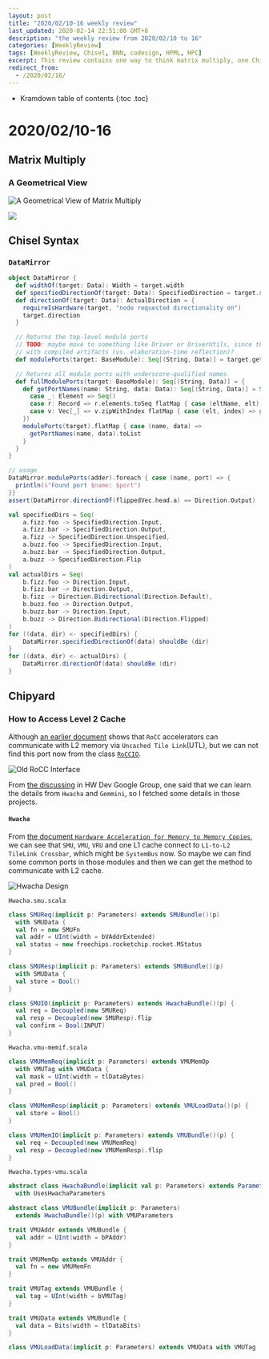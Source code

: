 ```yaml
---
layout: post
title: "2020/02/10-16 weekly review"
last_updated: 2020-02-14 22:51:00 GMT+8
description: "the weekly review from 2020/02/10 to 16"
categories: [WeeklyReview]
tags: [WeeklyReview, Chisel, BNN, codesign, HPML, HPC]
excerpt: This review contains one way to think matrix multiply, one Chisel class named DataMirror which can monitor the details of ports, and a discussing of how can RoCC accelerator communicate with L2 cache.
redirect_from:
  - /2020/02/16/
---
```


* Kramdown table of contents
{:toc .toc}
# 2020/02/10-16

## Matrix Multiply

### A Geometrical View

![A Geometrical View of Matrix Multiply](https://raw.githubusercontent.com/SingularityKChen/PicUpload/master/img/20200211220013A%20Geometrical%20View%20of%20Matrix%20Multiply.png)

![](https://raw.githubusercontent.com/SingularityKChen/PicUpload/master/img/20200211220735A%20Geometrical%20View%20of%20Matrix%20Multiply.png)

## Chisel Syntax

### `DataMirror`

```scala
object DataMirror {
  def widthOf(target: Data): Width = target.width
  def specifiedDirectionOf(target: Data): SpecifiedDirection = target.specifiedDirection
  def directionOf(target: Data): ActualDirection = {
    requireIsHardware(target, "node requested directionality on")
    target.direction
  }

  // Returns the top-level module ports
  // TODO: maybe move to something like Driver or DriverUtils, since this is mainly for interacting
  // with compiled artifacts (vs. elaboration-time reflection)?
  def modulePorts(target: BaseModule): Seq[(String, Data)] = target.getChiselPorts

  // Returns all module ports with underscore-qualified names
  def fullModulePorts(target: BaseModule): Seq[(String, Data)] = {
    def getPortNames(name: String, data: Data): Seq[(String, Data)] = Seq(name -> data) ++ (data match {
      case _: Element => Seq()
      case r: Record => r.elements.toSeq flatMap { case (eltName, elt) => getPortNames(s"${name}_${eltName}", elt) }
      case v: Vec[_] => v.zipWithIndex flatMap { case (elt, index) => getPortNames(s"${name}_${index}", elt) }
    })
    modulePorts(target).flatMap { case (name, data) =>
      getPortNames(name, data).toList
    }
  }
}

// usage
DataMirror.modulePorts(adder).foreach { case (name, port) => {
  println(s"Found port $name: $port")
}}
assert(DataMirror.directionOf(flippedVec.head.a) == Direction.Output)

val specifiedDirs = Seq(
    a.fizz.foo -> SpecifiedDirection.Input,
    a.fizz.bar -> SpecifiedDirection.Output,
    a.fizz -> SpecifiedDirection.Unspecified,
    a.buzz.foo -> SpecifiedDirection.Input,
    a.buzz.bar -> SpecifiedDirection.Output,
    a.buzz -> SpecifiedDirection.Flip
)
val actualDirs = Seq(
    b.fizz.foo -> Direction.Input,
    b.fizz.bar -> Direction.Output,
    b.fizz -> Direction.Bidirectional(Direction.Default),
    b.buzz.foo -> Direction.Output,
    b.buzz.bar -> Direction.Input,
    b.buzz -> Direction.Bidirectional(Direction.Flipped)
)
for ((data, dir) <- specifiedDirs) {
    DataMirror.specifiedDirectionOf(data) shouldBe (dir)
}
for ((data, dir) <- actualDirs) {
    DataMirror.directionOf(data) shouldBe (dir)
}

```

## Chipyard

### How to Access Level 2 Cache

Although [an earlier document](https://docs.google.com/document/d/1CH2ep4YcL_ojsa3BVHEW-uwcKh1FlFTjH_kg5v8bxVw/edit#) shows that `RoCC` accelerators can communicate with L2 memory via `Uncached Tile Link`\(UTL\), but we can not find this port now from the class [`RoCCIO`](https://github.com/chipsalliance/rocket-chip/blob/master/src/main/scala/tile/LazyRoCC.scala#L51). 

![Old RoCC Interface](https://raw.githubusercontent.com/SingularityKChen/PicUpload/master/img/20200214222739RoCC.png)

From [the discussing](https://groups.google.com/a/groups.riscv.org/forum/#!searchin/hw-dev/rocc%7Csort:date/hw-dev/_hcbPkXrGdk/7xFZiDe0DgAJ) in HW Dev Google Group, one said that we can learn the details from `Hwacha` and `Gemmini`, so I fetched some details in those projects.

#### `Hwacha`

From [the document `Hardware Acceleration for Memory to Memory Copies`](https://www2.eecs.berkeley.edu/Pubs/TechRpts/2017/EECS-2017-2.pdf), we can see that `SMU`, `VMU`, `VRU` and one L1 cache connect to `L1-to-L2 TileLink Crossbar`, which might be `SystemBus` now. So  maybe we can find some common ports in those modules and then we can get the method to communicate with L2 cache.

![Hwacha Design](https://raw.githubusercontent.com/SingularityKChen/PicUpload/master/img/20200214223405Hwacha.png)

`Hwacha.smu.scala`

```scala
class SMUReq(implicit p: Parameters) extends SMUBundle()(p)
  with SMUData {
  val fn = new SMUFn
  val addr = UInt(width = bVAddrExtended)
  val status = new freechips.rocketchip.rocket.MStatus
}

class SMUResp(implicit p: Parameters) extends SMUBundle()(p)
  with SMUData {
  val store = Bool()
}

class SMUIO(implicit p: Parameters) extends HwachaBundle()(p) {
  val req = Decoupled(new SMUReq)
  val resp = Decoupled(new SMUResp).flip
  val confirm = Bool(INPUT)
}
```

`Hwacha.vmu-memif.scala`

```scala
class VMUMemReq(implicit p: Parameters) extends VMUMemOp
  with VMUTag with VMUData {
  val mask = UInt(width = tlDataBytes)
  val pred = Bool()
}

class VMUMemResp(implicit p: Parameters) extends VMULoadData()(p) {
  val store = Bool()
}

class VMUMemIO(implicit p: Parameters) extends VMUBundle()(p) {
  val req = Decoupled(new VMUMemReq)
  val resp = Decoupled(new VMUMemResp).flip
}
```

`Hwacha.types-vmu.scala`

```scala
abstract class HwachaBundle(implicit val p: Parameters) extends ParameterizedBundle()(p)
  with UsesHwachaParameters

abstract class VMUBundle(implicit p: Parameters)
  extends HwachaBundle()(p) with VMUParameters

trait VMUAddr extends VMUBundle {
  val addr = UInt(width = bPAddr)
}

trait VMUMemOp extends VMUAddr {
  val fn = new VMUMemFn
}

trait VMUTag extends VMUBundle {
  val tag = UInt(width = bVMUTag)
}

trait VMUData extends VMUBundle {
  val data = Bits(width = tlDataBits)
}

class VMULoadData(implicit p: Parameters) extends VMUData with VMUTag
```

